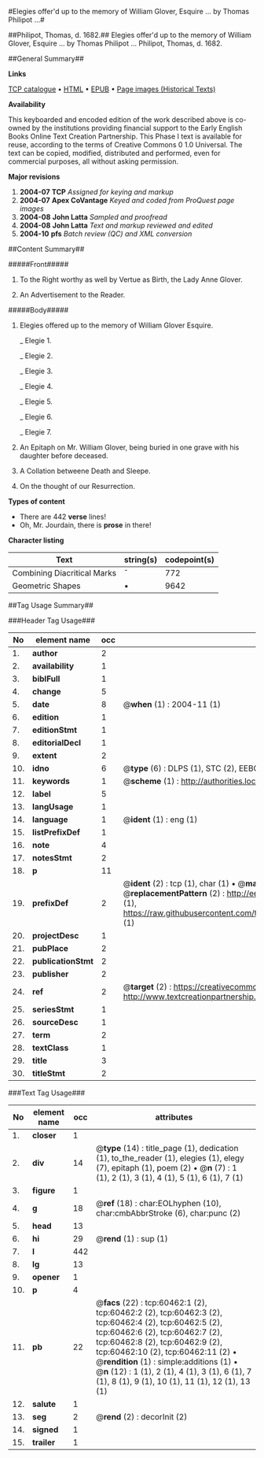 #Elegies offer'd up to the memory of William Glover, Esquire ... by Thomas Philipot ...#

##Philipot, Thomas, d. 1682.##
Elegies offer'd up to the memory of William Glover, Esquire ... by Thomas Philipot ...
Philipot, Thomas, d. 1682.

##General Summary##

**Links**

[TCP catalogue](http://www.ota.ox.ac.uk/tcp/)  • 
[HTML](http://tei.it.ox.ac.uk/tcp/Texts-HTML/free/A54/A54669.html)  • 
[EPUB](http://tei.it.ox.ac.uk/tcp/Texts-EPUB/free/A54/A54669.epub) • 
[Page images (Historical Texts)](https://data.historicaltexts.jisc.ac.uk/view?pubId=eebo-12367917e&pageId=eebo-12367917e-60462-1)

**Availability**

This keyboarded and encoded edition of the
	       work described above is co-owned by the institutions
	       providing financial support to the Early English Books
	       Online Text Creation Partnership. This Phase I text is
	       available for reuse, according to the terms of Creative
	       Commons 0 1.0 Universal. The text can be copied,
	       modified, distributed and performed, even for
	       commercial purposes, all without asking permission.

**Major revisions**

1. __2004-07__ __TCP__ *Assigned for keying and markup*
1. __2004-07__ __Apex CoVantage__ *Keyed and coded from ProQuest page images*
1. __2004-08__ __John Latta__ *Sampled and proofread*
1. __2004-08__ __John Latta__ *Text and markup reviewed and edited*
1. __2004-10__ __pfs__ *Batch review (QC) and XML conversion*

##Content Summary##

#####Front#####

1. To the Right worthy as well by Vertue as Birth, the Lady Anne Glover.

1. An Advertisement to the Reader.

#####Body#####

1. Elegies offered up to the memory of William Glover Esquire.

    _ Elegie 1.

    _ Elegie 2.

    _ Elegie 3.

    _ Elegie 4.

    _ Elegie 5.

    _ Elegie 6.

    _ Elegie 7.

1. An Epitaph on Mr. William Glover, being buried in one grave with his daughter before deceased.

1. A Collation betweene Death and Sleepe.

1. On the thought of our Resurrection.

**Types of content**

  * There are 442 **verse** lines!
  * Oh, Mr. Jourdain, there is **prose** in there!

**Character listing**


|Text|string(s)|codepoint(s)|
|---|---|---|
|Combining             Diacritical Marks|̄|772|
|Geometric Shapes|▪|9642|

##Tag Usage Summary##

###Header Tag Usage###

|No|element name|occ|attributes|
|---|---|---|---|
|1.|__author__|2||
|2.|__availability__|1||
|3.|__biblFull__|1||
|4.|__change__|5||
|5.|__date__|8| @__when__ (1) : 2004-11 (1)|
|6.|__edition__|1||
|7.|__editionStmt__|1||
|8.|__editorialDecl__|1||
|9.|__extent__|2||
|10.|__idno__|6| @__type__ (6) : DLPS (1), STC (2), EEBO-CITATION (1), OCLC (1), VID (1)|
|11.|__keywords__|1| @__scheme__ (1) : http://authorities.loc.gov/ (1)|
|12.|__label__|5||
|13.|__langUsage__|1||
|14.|__language__|1| @__ident__ (1) : eng (1)|
|15.|__listPrefixDef__|1||
|16.|__note__|4||
|17.|__notesStmt__|2||
|18.|__p__|11||
|19.|__prefixDef__|2| @__ident__ (2) : tcp (1), char (1)  •  @__matchPattern__ (2) : ([0-9\-]+):([0-9IVX]+) (1), (.+) (1)  •  @__replacementPattern__ (2) : http://eebo.chadwyck.com/downloadtiff?vid=$1&page=$2 (1), https://raw.githubusercontent.com/textcreationpartnership/Texts/master/tcpchars.xml#$1 (1)|
|20.|__projectDesc__|1||
|21.|__pubPlace__|2||
|22.|__publicationStmt__|2||
|23.|__publisher__|2||
|24.|__ref__|2| @__target__ (2) : https://creativecommons.org/publicdomain/zero/1.0/ (1), http://www.textcreationpartnership.org/docs/. (1)|
|25.|__seriesStmt__|1||
|26.|__sourceDesc__|1||
|27.|__term__|2||
|28.|__textClass__|1||
|29.|__title__|3||
|30.|__titleStmt__|2||


###Text Tag Usage###

|No|element name|occ|attributes|
|---|---|---|---|
|1.|__closer__|1||
|2.|__div__|14| @__type__ (14) : title_page (1), dedication (1), to_the_reader (1), elegies (1), elegy (7), epitaph (1), poem (2)  •  @__n__ (7) : 1 (1), 2 (1), 3 (1), 4 (1), 5 (1), 6 (1), 7 (1)|
|3.|__figure__|1||
|4.|__g__|18| @__ref__ (18) : char:EOLhyphen (10), char:cmbAbbrStroke (6), char:punc (2)|
|5.|__head__|13||
|6.|__hi__|29| @__rend__ (1) : sup (1)|
|7.|__l__|442||
|8.|__lg__|13||
|9.|__opener__|1||
|10.|__p__|4||
|11.|__pb__|22| @__facs__ (22) : tcp:60462:1 (2), tcp:60462:2 (2), tcp:60462:3 (2), tcp:60462:4 (2), tcp:60462:5 (2), tcp:60462:6 (2), tcp:60462:7 (2), tcp:60462:8 (2), tcp:60462:9 (2), tcp:60462:10 (2), tcp:60462:11 (2)  •  @__rendition__ (1) : simple:additions (1)  •  @__n__ (12) : 1 (1), 2 (1), 4 (1), 3 (1), 6 (1), 7 (1), 8 (1), 9 (1), 10 (1), 11 (1), 12 (1), 13 (1)|
|12.|__salute__|1||
|13.|__seg__|2| @__rend__ (2) : decorInit (2)|
|14.|__signed__|1||
|15.|__trailer__|1||
